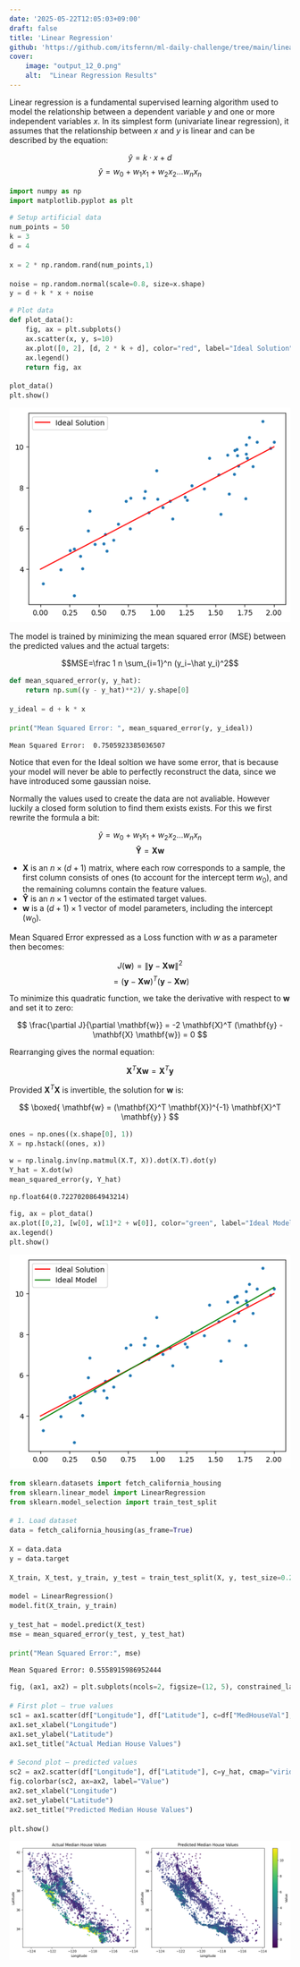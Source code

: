 ```yaml
---
date: '2025-05-22T12:05:03+09:00'
draft: false
title: 'Linear Regression'
github: 'https://github.com/itsfernn/ml-daily-challenge/tree/main/linear-regression'
cover:
    image: "output_12_0.png"
    alt:  "Linear Regression Results"
---
```


Linear regression is a fundamental supervised learning algorithm used to model the relationship between a dependent variable $y$ and one or more independent variables $x$. In its simplest form (univariate linear regression), it assumes that the relationship between $x$ and $y$ is linear and can be described by the equation:

$$ \hat y = k \cdot x + d $$
$$ \hat y = w_0 + w_1 x_1 + w_2 x_2 … w_n x_n$$


```python
import numpy as np
import matplotlib.pyplot as plt
```


```python
# Setup artificial data
num_points = 50
k = 3
d = 4

x = 2 * np.random.rand(num_points,1)

noise = np.random.normal(scale=0.8, size=x.shape)
y = d + k * x + noise
```


```python
# Plot data
def plot_data():
    fig, ax = plt.subplots()
    ax.scatter(x, y, s=10)
    ax.plot([0, 2], [d, 2 * k + d], color="red", label="Ideal Solution")
    ax.legend()
    return fig, ax

plot_data()
plt.show()
```



![png](output_3_0.png)



The model is trained by minimizing the mean squared error (MSE) between the predicted values and the actual targets:

$$MSE=\frac 1 n \sum_{i=1}^n (y_i−\hat y_i)^2$$


```python
def mean_squared_error(y, y_hat):
    return np.sum((y - y_hat)**2)/ y.shape[0]

y_ideal = d + k * x

print("Mean Squared Error: ", mean_squared_error(y, y_ideal))
```

    Mean Squared Error:  0.7505923385036507


Notice that even for the Ideal soltion we have some error, that is because your model will never be able to perfectly reconstruct the data, since we have introduced some gaussian noise.

Normally the values used to create the data are not avaliable. However luckily a closed form solution to find them exists exists. For this we first rewrite the formula a bit:

$$ \hat y = w_0 + w_1 x_1 + w_2 x_2 … w_n x_n$$
$$ \mathbf{\hat Y} = \mathbf{Xw}$$


* $\mathbf{X}$ is an $n \times (d+1)$ matrix, where each row corresponds to a sample, the first column consists of ones (to account for the intercept term $w_0$), and the remaining columns contain the feature values.
* $\mathbf{\hat Y}$ is an $n \times 1$ vector of the estimated target values.
* $\mathbf{w}$ is a $(d+1) \times 1$ vector of model parameters, including the intercept ($w_0$).

Mean Squared Error expressed as a Loss function with $w$ as a parameter then becomes:

$$J(\mathbf{w}) = \|\mathbf{y} - \mathbf{X} \mathbf{w}\|^2$$
$$= (\mathbf{y} - \mathbf{X} \mathbf{w})^T (\mathbf{y} - \mathbf{X} \mathbf{w})
$$

To minimize this quadratic function, we take the derivative with respect to $\mathbf{w}$ and set it to zero:

$$
\frac{\partial J}{\partial \mathbf{w}} = -2 \mathbf{X}^T (\mathbf{y} - \mathbf{X} \mathbf{w}) = 0
$$

Rearranging gives the normal equation:

$$
\mathbf{X}^T \mathbf{X} \mathbf{w} = \mathbf{X}^T \mathbf{y}
$$

Provided $\mathbf{X}^T \mathbf{X}$ is invertible, the solution for $\mathbf{w}$ is:

$$
\boxed{
\mathbf{w} = (\mathbf{X}^T \mathbf{X})^{-1} \mathbf{X}^T \mathbf{y}
}
$$


```python
ones = np.ones((x.shape[0], 1))
X = np.hstack((ones, x))
```


```python
w = np.linalg.inv(np.matmul(X.T, X)).dot(X.T).dot(y)
Y_hat = X.dot(w)
mean_squared_error(y, Y_hat)
```




    np.float64(0.7227020864943214)




```python
fig, ax = plot_data()
ax.plot([0,2], [w[0], w[1]*2 + w[0]], color="green", label="Ideal Model")
ax.legend()
plt.show()
```



![png](output_9_0.png)




```python
from sklearn.datasets import fetch_california_housing
from sklearn.linear_model import LinearRegression
from sklearn.model_selection import train_test_split

# 1. Load dataset
data = fetch_california_housing(as_frame=True)

X = data.data
y = data.target

X_train, X_test, y_train, y_test = train_test_split(X, y, test_size=0.2, random_state=42)

model = LinearRegression()
model.fit(X_train, y_train)

y_test_hat = model.predict(X_test)
mse = mean_squared_error(y_test, y_test_hat)

print("Mean Squared Error:", mse)
```

    Mean Squared Error: 0.5558915986952444



```python
fig, (ax1, ax2) = plt.subplots(ncols=2, figsize=(12, 5), constrained_layout=True)

# First plot — true values
sc1 = ax1.scatter(df["Longitude"], df["Latitude"], c=df["MedHouseVal"], cmap="viridis", s=5)
ax1.set_xlabel("Longitude")
ax1.set_ylabel("Latitude")
ax1.set_title("Actual Median House Values")

# Second plot — predicted values
sc2 = ax2.scatter(df["Longitude"], df["Latitude"], c=y_hat, cmap="viridis", s=5)
fig.colorbar(sc2, ax=ax2, label="Value")
ax2.set_xlabel("Longitude")
ax2.set_ylabel("Latitude")
ax2.set_title("Predicted Median House Values")

plt.show()
```



![png](output_12_0.png)




```python

```
